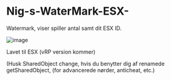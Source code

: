 # Nig-s-WaterMark-ESX-
Watermark, viser spiller antal samt dit ESX ID.


![image](https://user-images.githubusercontent.com/77595905/115157354-13517000-a089-11eb-897c-96096b0091c6.png)


Lavet til ESX (vRP version kommer)


(Husk SharedObject change, hvis du benytter dig af renamede getSharedObject, (for advancerede nørder, anticheat, etc.)
